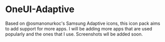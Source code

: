 # OneUI-Adaptive
Based on @osmanonurkoc's Samsung Adaptive icons, this icon pack aims to add support for more apps. I will be adding more apps that are used popularly and the ones that I use. Screenshots wll be added soon.  

